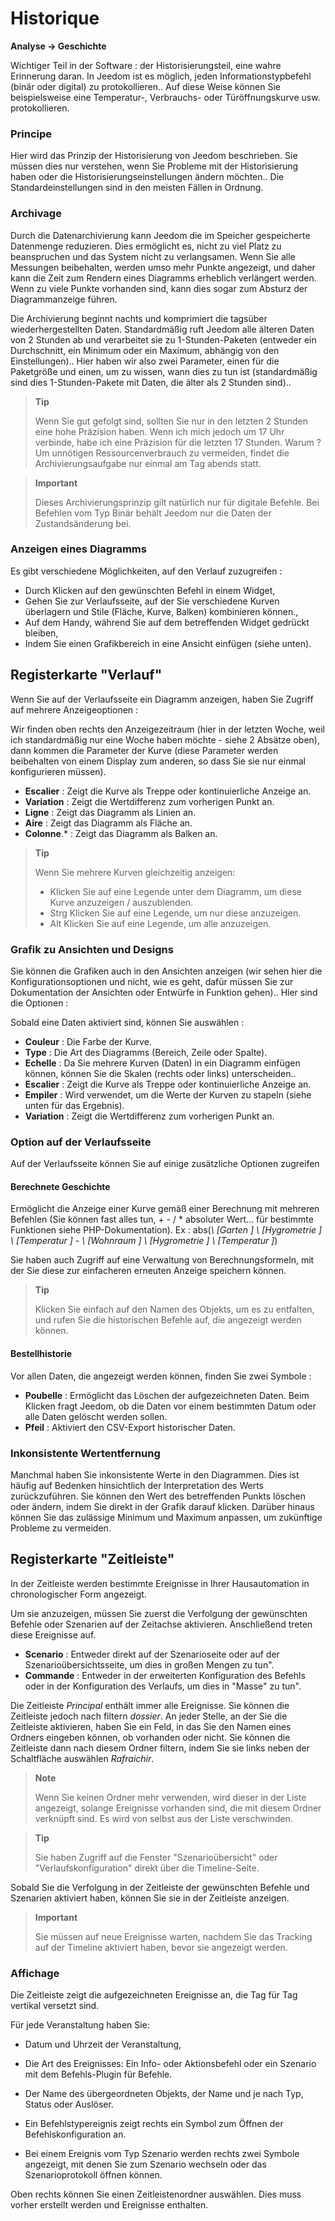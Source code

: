 # Historique
**Analyse → Geschichte**

Wichtiger Teil in der Software : der Historisierungsteil, eine wahre Erinnerung daran. In Jeedom ist es möglich, jeden Informationstypbefehl (binär oder digital) zu protokollieren.. Auf diese Weise können Sie beispielsweise eine Temperatur-, Verbrauchs- oder Türöffnungskurve usw. protokollieren.

### Principe

Hier wird das Prinzip der Historisierung von Jeedom beschrieben. Sie müssen dies nur verstehen, wenn Sie Probleme mit der Historisierung haben oder die Historisierungseinstellungen ändern möchten.. Die Standardeinstellungen sind in den meisten Fällen in Ordnung.

### Archivage

Durch die Datenarchivierung kann Jeedom die im Speicher gespeicherte Datenmenge reduzieren. Dies ermöglicht es, nicht zu viel Platz zu beanspruchen und das System nicht zu verlangsamen. Wenn Sie alle Messungen beibehalten, werden umso mehr Punkte angezeigt, und daher kann die Zeit zum Rendern eines Diagramms erheblich verlängert werden. Wenn zu viele Punkte vorhanden sind, kann dies sogar zum Absturz der Diagrammanzeige führen.

Die Archivierung beginnt nachts und komprimiert die tagsüber wiederhergestellten Daten. Standardmäßig ruft Jeedom alle älteren Daten von 2 Stunden ab und verarbeitet sie zu 1-Stunden-Paketen (entweder ein Durchschnitt, ein Minimum oder ein Maximum, abhängig von den Einstellungen).. Hier haben wir also zwei Parameter, einen für die Paketgröße und einen, um zu wissen, wann dies zu tun ist (standardmäßig sind dies 1-Stunden-Pakete mit Daten, die älter als 2 Stunden sind)..

> **Tip**
>
> Wenn Sie gut gefolgt sind, sollten Sie nur in den letzten 2 Stunden eine hohe Präzision haben. Wenn ich mich jedoch um 17 Uhr verbinde, habe ich eine Präzision für die letzten 17 Stunden. Warum ? Um unnötigen Ressourcenverbrauch zu vermeiden, findet die Archivierungsaufgabe nur einmal am Tag abends statt.

> **Important**
>
> Dieses Archivierungsprinzip gilt natürlich nur für digitale Befehle. Bei Befehlen vom Typ Binär behält Jeedom nur die Daten der Zustandsänderung bei.

### Anzeigen eines Diagramms

Es gibt verschiedene Möglichkeiten, auf den Verlauf zuzugreifen :

- Durch Klicken auf den gewünschten Befehl in einem Widget,
- Gehen Sie zur Verlaufsseite, auf der Sie verschiedene Kurven überlagern und Stile (Fläche, Kurve, Balken) kombinieren können.,
- Auf dem Handy, während Sie auf dem betreffenden Widget gedrückt bleiben,
- Indem Sie einen Grafikbereich in eine Ansicht einfügen (siehe unten).

## Registerkarte &quot;Verlauf&quot;

Wenn Sie auf der Verlaufsseite ein Diagramm anzeigen, haben Sie Zugriff auf mehrere Anzeigeoptionen :

Wir finden oben rechts den Anzeigezeitraum (hier in der letzten Woche, weil ich standardmäßig nur eine Woche haben möchte - siehe 2 Absätze oben), dann kommen die Parameter der Kurve (diese Parameter werden beibehalten von einem Display zum anderen, so dass Sie sie nur einmal konfigurieren müssen).

- **Escalier** : Zeigt die Kurve als Treppe oder kontinuierliche Anzeige an.
- **Variation** : Zeigt die Wertdifferenz zum vorherigen Punkt an.
- **Ligne** : Zeigt das Diagramm als Linien an.
- **Aire** : Zeigt das Diagramm als Fläche an.
- **Colonne**\.* : Zeigt das Diagramm als Balken an.

> **Tip**
>
> Wenn Sie mehrere Kurven gleichzeitig anzeigen:
> - Klicken Sie auf eine Legende unter dem Diagramm, um diese Kurve anzuzeigen / auszublenden.
> - Strg Klicken Sie auf eine Legende, um nur diese anzuzeigen.
> - Alt Klicken Sie auf eine Legende, um alle anzuzeigen.


### Grafik zu Ansichten und Designs

Sie können die Grafiken auch in den Ansichten anzeigen (wir sehen hier die Konfigurationsoptionen und nicht, wie es geht, dafür müssen Sie zur Dokumentation der Ansichten oder Entwürfe in Funktion gehen).. Hier sind die Optionen :

Sobald eine Daten aktiviert sind, können Sie auswählen :
- **Couleur** : Die Farbe der Kurve.
- **Type** : Die Art des Diagramms (Bereich, Zeile oder Spalte).
- **Echelle** : Da Sie mehrere Kurven (Daten) in ein Diagramm einfügen können, können Sie die Skalen (rechts oder links) unterscheiden..
- **Escalier** : Zeigt die Kurve als Treppe oder kontinuierliche Anzeige an.
- **Empiler** : Wird verwendet, um die Werte der Kurven zu stapeln (siehe unten für das Ergebnis).
- **Variation** : Zeigt die Wertdifferenz zum vorherigen Punkt an.

### Option auf der Verlaufsseite

Auf der Verlaufsseite können Sie auf einige zusätzliche Optionen zugreifen

#### Berechnete Geschichte

Ermöglicht die Anzeige einer Kurve gemäß einer Berechnung mit mehreren Befehlen (Sie können fast alles tun, + - / \* absoluter Wert… für bestimmte Funktionen siehe PHP-Dokumentation).
Ex :
abs(*\ [Garten \] \ [Hygrometrie \] \ [Temperatur \]* - *\ [Wohnraum \] \ [Hygrometrie \] \ [Temperatur \]*)

Sie haben auch Zugriff auf eine Verwaltung von Berechnungsformeln, mit der Sie diese zur einfacheren erneuten Anzeige speichern können.

> **Tip**
>
> Klicken Sie einfach auf den Namen des Objekts, um es zu entfalten, und rufen Sie die historischen Befehle auf, die angezeigt werden können.

#### Bestellhistorie

Vor allen Daten, die angezeigt werden können, finden Sie zwei Symbole :

- **Poubelle** : Ermöglicht das Löschen der aufgezeichneten Daten. Beim Klicken fragt Jeedom, ob die Daten vor einem bestimmten Datum oder alle Daten gelöscht werden sollen.
- **Pfeil** : Aktiviert den CSV-Export historischer Daten.

### Inkonsistente Wertentfernung

Manchmal haben Sie inkonsistente Werte in den Diagrammen. Dies ist häufig auf Bedenken hinsichtlich der Interpretation des Werts zurückzuführen. Sie können den Wert des betreffenden Punkts löschen oder ändern, indem Sie direkt in der Grafik darauf klicken. Darüber hinaus können Sie das zulässige Minimum und Maximum anpassen, um zukünftige Probleme zu vermeiden.

## Registerkarte &quot;Zeitleiste&quot;

In der Zeitleiste werden bestimmte Ereignisse in Ihrer Hausautomation in chronologischer Form angezeigt.

Um sie anzuzeigen, müssen Sie zuerst die Verfolgung der gewünschten Befehle oder Szenarien auf der Zeitachse aktivieren. Anschließend treten diese Ereignisse auf.

- **Scenario** : Entweder direkt auf der Szenarioseite oder auf der Szenarioübersichtsseite, um dies in großen Mengen zu tun".
- **Commande** : Entweder in der erweiterten Konfiguration des Befehls oder in der Konfiguration des Verlaufs, um dies in "Masse" zu tun".

Die Zeitleiste *Principal* enthält immer alle Ereignisse. Sie können die Zeitleiste jedoch nach filtern *dossier*. An jeder Stelle, an der Sie die Zeitleiste aktivieren, haben Sie ein Feld, in das Sie den Namen eines Ordners eingeben können, ob vorhanden oder nicht.
Sie können die Zeitleiste dann nach diesem Ordner filtern, indem Sie sie links neben der Schaltfläche auswählen *Rafraichir*.

> **Note**
>
> Wenn Sie keinen Ordner mehr verwenden, wird dieser in der Liste angezeigt, solange Ereignisse vorhanden sind, die mit diesem Ordner verknüpft sind. Es wird von selbst aus der Liste verschwinden.

> **Tip**
>
> Sie haben Zugriff auf die Fenster &quot;Szenarioübersicht&quot; oder &quot;Verlaufskonfiguration&quot; direkt über die Timeline-Seite.

Sobald Sie die Verfolgung in der Zeitleiste der gewünschten Befehle und Szenarien aktiviert haben, können Sie sie in der Zeitleiste anzeigen.

> **Important**
>
> Sie müssen auf neue Ereignisse warten, nachdem Sie das Tracking auf der Timeline aktiviert haben, bevor sie angezeigt werden.

### Affichage

Die Zeitleiste zeigt die aufgezeichneten Ereignisse an, die Tag für Tag vertikal versetzt sind.

Für jede Veranstaltung haben Sie:

- Datum und Uhrzeit der Veranstaltung,
- Die Art des Ereignisses: Ein Info- oder Aktionsbefehl oder ein Szenario mit dem Befehls-Plugin für Befehle.
- Der Name des übergeordneten Objekts, der Name und je nach Typ, Status oder Auslöser.

- Ein Befehlstypereignis zeigt rechts ein Symbol zum Öffnen der Befehlskonfiguration an.
- Bei einem Ereignis vom Typ Szenario werden rechts zwei Symbole angezeigt, mit denen Sie zum Szenario wechseln oder das Szenarioprotokoll öffnen können.

Oben rechts können Sie einen Zeitleistenordner auswählen. Dies muss vorher erstellt werden und Ereignisse enthalten.